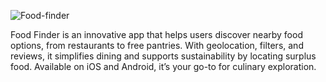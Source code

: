 ![Food-finder](https://github.com/user-attachments/assets/7e41e120-f161-4637-9ae7-1f69da67c545)

Food Finder is an innovative app that helps users discover nearby food options, from restaurants to free pantries. With geolocation, filters, and reviews, it simplifies dining and supports sustainability by locating surplus food. Available on iOS and Android, it’s your go-to for culinary exploration.

